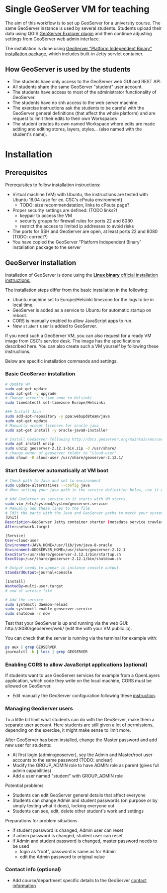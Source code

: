 # Single GeoServer VM for teaching
The aim of this workflow is to set up GeoServer for a university course. The same GeoServer instance is used by several students. Students upload their data using QGIS [GeoServer Explorer plugin](https://plugins.qgis.org/plugins/geoserverexplorer/) and then continue adjusting settings from GeoServer web admin interface.

The installation is done using [GeoServer "Platform Independent Binary" installation package](http://geoserver.org/release/stable/), which includes built-in Jetty servlet container.

## How GeoServer is used by the students
- The students have only access to the GeoServer web GUI and REST API.
- All students share the same GeoServer "student" user account.
- The students have access to most of the administrator functionality of GeoServer.
- The students have no shh access to the web server machine.
- The exercise instructions ask the students to be careful with the GeoServer general definitions (that affect the whole platform) and are request to limit their edits to their own Workspaces
- The student creates its own named Workspace where edits are made adding and editing stores, layers, styles... (also named with the student's name).

# Installation
## Prerequisites
Prerequisites to follow installation instructions:
- Virtual machine (VM) with Ubuntu, the instructions are tested with Ubuntu 16.04 (use for ex. CSC's cPouta environment)
  - TODO: size recommendatation, links to cPouta page?
- Proper security settings are defined: (TODO links?)
  - keypair to access the VM
  - security groups for firewall rules for ports 22 and 8080
  - restrict the access to limited ip addresses to avoid risks
- The ports for SSH and GeoServer are open, at least ports 22 and 8080 (TODO: correct?)
- You have copied the GeoServer "Platform Independent Binary" installation package to the server

## GeoServer installation
Installation of GeoServer is done using the [**Linux binary** official installation instructions:](
http://docs.geoserver.org/maintain/en/user/installation/linux.html)

The installation steps differ from the basic installation in the following:
- Ubuntu machine set to Europe/Helsinki timezone for the logs to be in local time.
- GeoServer is added as a service to Ubuntu for automatic startup on reboot.
- CORS is manually enabled to allow JavaScript apps to run.
- New `student` user is added to GeoServer.

If you need such a GeoServer VM, you can also request for a ready VM image from CSC's service desk. The image has the specifications described here. You can also create such a VM yourself by following these instructions.

Below are specific installation commands and settings.

### Basic GeoServer installation

````bash
# Update VM
sudo apt-get update
sudo apt-get -y upgrade
# Change server's time zone to Helsinki
sudo timedatectl set-timezone Europe/Helsinki

### Install Java
sudo add-apt-repository -y ppa:webupd8team/java
sudo apt-get update
# Manually accept licenses for oracle java
sudo apt-get install -y oracle-java8-installer

# Install GeoServer following http://docs.geoserver.org/maintain/en/user/installation/linux.html
sudo apt install unzip
sudo unzip geoserver-2.12.1-bin.zip -d /usr/share/
# change owner of geoserver folder to "cloud-user"
sudo chown -R cloud-user /usr/share/geoserver-2.12.1/
````

### Start GeoServer automatically at VM boot
````bash
# Check path to Java and set to environment
sudo update-alternatives --config java
# When setting your java path in the service definition below, use it without the "/jre/bin/java" part

# Add GeoServer as service so it starts with VM starts
sudo vim /etc/systemd/system/geoserver.service
# Manually add these lines to the file
# Edit the parts with the Java and GeoServer paths to match your system
[Unit]
Description=GeoServer Jetty container starter (metadata service crawler)
After=network.target

[Service]
User=cloud-user
Environment=JAVA_HOME=/usr/lib/jvm/java-8-oracle
Environment=GEOSERVER_HOME=/usr/share/geoserver-2.12.1
ExecStart=/usr/share/geoserver-2.12.1/bin/startup.sh
ExecStop=/usr/share/geoserver-2.12.1/bin/shutdown.sh

# Output needs to appear in instance console output
StandardOutput=journal+console

[Install]
WantedBy=multi-user.target
# end of service file

# Add the service
sudo systemctl daemon-reload
sudo systemctl enable geoserver.service
sudo shutdown -r now
````
Test that your GeoServer is up and running via the web GUI: http://<vm-public-ip>:8080/geoserver/web/ (edit the <vm-public-ip> with your VM public ip).

You can check that the server is running via the terminal for example with:
````bash
ps aux | grep GEOSERVER
journalctl -b | less | grep GEOSERVER
````

### Enabling CORS to allow JavaScript applications (optional)
If students want to use GeoServer services for example from a OpenLayers application, which code they write on the local machine, CORS must be allowed on GeoServer.
- Edit manually the GeoServer configuration following these [instruction](http://docs.geoserver.org/latest/en/user/production/container.html#enable-cors).


### Managing GeoServer users
To a little bit limit what students can do with the GeoServer, make them a separate user account. Here students are still given a lot of permissions, depending on the exercise, it might make sense to limit more.

After GeoServer has been installed, change the Master password and add new user for students:
- At first login (admin:geoserver), sey the Admin and Master/root user accounts to the same password <course-admin-password> (TODO: unclear)
- Modify the GROUP_ADMIN role to have ADMIN role as parent (gives full admin capabilities)
- Add a user named "student" with GROUP_ADMIN role

Potential problems
- Students can edit GeoServer general details that affect everyone
- Students can change Admin and student passwords (on purpose or by simply testing what it does), locking everyone out
- Students can see, edit, delete other student's work and settings

Preparations for problem situations
- if student password is changed, Admin user can reset
- if admin password is changed, student user can reset
- if Admin and student password is changed, master password needs to be used
  - login as "root", password is same as for Admin
  - edit the Admin password to original value
  
### Contact info (optional)
- Add course/department specific details to the GeoServer [contact information](http://docs.geoserver.org/latest/en/user/configuration/contact.html)
